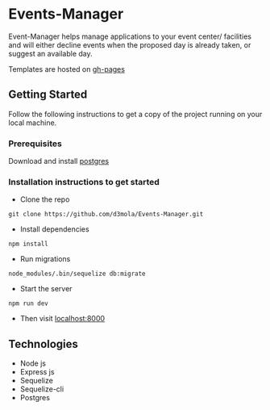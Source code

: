 # Events-Manager
Event-Manager helps manage applications to your event center/ facilities and will either decline events when the proposed day is already taken, or suggest an available day.

Templates are hosted on [gh-pages](https://d3mola.github.io/Events-Manager/)

## Getting Started
Follow the following instructions to get a copy of the project running on your local machine.

### Prerequisites
Download and install [postgres](https://www.enterprisedb.com/downloads/postgres-postgresql-downloads)

### Installation instructions to get started

- Clone the repo

`git clone https://github.com/d3mola/Events-Manager.git`

- Install dependencies

`npm install`

- Run migrations

`node_modules/.bin/sequelize db:migrate`

- Start the server

`npm run dev`

- Then visit [localhost:8000](localhost:8000)

## Technologies
- Node js
- Express js
- Sequelize
- Sequelize-cli
- Postgres